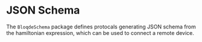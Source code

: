 # JSON Schema

The `BloqdeSchema` package defines protocals generating
JSON schema from the hamiltonian expression, which can
be used to connect a remote device.


